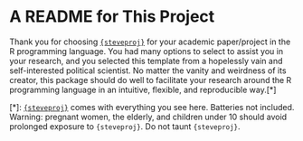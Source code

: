 # A README for This Project

Thank you for choosing [`{steveproj}`](https://github.com/svmiller/steveproj) for your academic paper/project in the R programming language. You had many options to select to assist you in your research, and you selected this template from a hopelessly vain and self-interested political scientist. No matter the vanity and weirdness of its creator, this package should do well to facilitate your research around the R programming language in an intuitive, flexible, and reproducible way.[*]


[*]: [`{steveproj}`](https://github.com/svmiller/steveproj) comes with everything you see here. Batteries not included. Warning: pregnant women, the elderly, and children under 10 should avoid prolonged exposure to `{steveproj}`. Do not taunt `{steveproj}`. 
